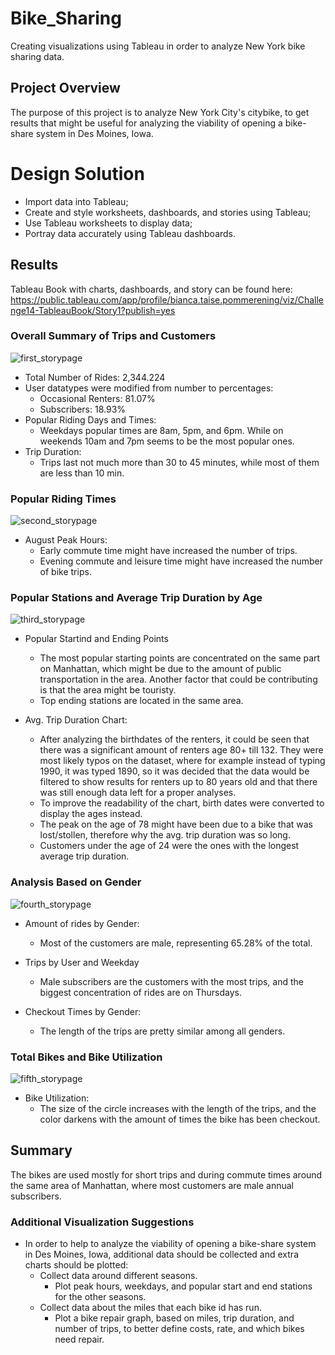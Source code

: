 # Bike_Sharing
Creating visualizations using Tableau in order to analyze New York bike sharing data.

## Project Overview 

The purpose of this project is to analyze New York City's citybike, to get results that might be useful for analyzing the viability of opening a bike-share system in Des Moines, Iowa. 

# Design Solution

- Import data into Tableau;
- Create and style worksheets, dashboards, and stories using Tableau;
- Use Tableau worksheets to display data;
- Portray data accurately using Tableau dashboards.


## Results 

Tableau Book with charts, dashboards, and story can be found here:
https://public.tableau.com/app/profile/bianca.taise.pommerening/viz/Challenge14-TableauBook/Story1?publish=yes


### Overall Summary of Trips and Customers

![first_storypage](./Images/first_storypage.png)

- Total Number of Rides: 2,344.224
- User datatypes were modified from number to percentages:
    - Occasional Renters: 81.07%
    - Subscribers: 18.93%
- Popular Riding Days and Times: 
    - Weekdays popular times are 8am, 5pm, and 6pm. While on weekends 10am and 7pm seems to be the most popular ones.
- Trip Duration:
    - Trips last not much more than 30 to 45 minutes, while most of them are less than 10 min.


### Popular Riding Times

![second_storypage](./Images/second_storypage.png)

- August Peak Hours:
    - Early commute time might have increased the number of trips.
    - Evening commute and leisure time might have increased the number of bike trips.

### Popular Stations and Average Trip Duration by Age

![third_storypage](./Images/third_storypage.png)

- Popular Startind and Ending Points 
    - The most popular starting points are concentrated on the same part on Manhattan, which might be due to the amount of public transportation in the area. Another factor that could be contributing is that the area might be touristy.
    - Top ending stations are located in the same area.

- Avg. Trip Duration Chart:
    - After analyzing the birthdates of the renters, it could be seen that there was a significant amount of renters age 80+ till 132. They were most likely typos on the dataset, where for example instead of typing 1990, it was typed 1890, so it was decided that the data would be filtered to show results for renters up to 80 years old and that there was still enough data left for a proper analyses.
    - To improve the readability of the chart, birth dates were converted to display the ages instead.
    - The peak on the age of 78 might have been due to a bike that was lost/stollen, therefore why the avg. trip duration was so long.
    - Customers under the age of 24 were the ones with the longest average trip duration. 

### Analysis Based on Gender

![fourth_storypage](./Images/fourth_storypage.png)

- Amount of rides by Gender:
    - Most of the customers are male, representing 65.28% of the total.

- Trips by User and Weekday
    - Male subscribers are the customers with the most trips, and the biggest concentration of rides are on Thursdays.

- Checkout Times by Gender:
    - The length of the trips are pretty similar among all genders.

### Total Bikes and Bike Utilization
![fifth_storypage](./Images/fifth_storypage.png)

- Bike Utilization: 
    - The size of the circle increases with the length of the trips, and the color darkens with the amount of times the bike has been checkout.


## Summary

The bikes are used mostly for short trips and during commute times around the same area of Manhattan, where most customers are male annual subscribers.

### Additional Visualization Suggestions


- In order to help to analyze the viability of opening a bike-share system in Des Moines, Iowa, additional data should be collected and extra charts should be plotted:
    - Collect data around different seasons.
        - Plot peak hours, weekdays, and popular start and end stations for the other seasons.
    - Collect data about the miles that each bike id has run.
        - Plot a bike repair graph, based on miles, trip duration, and number of trips, to better define costs, rate, and which bikes need repair.


